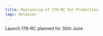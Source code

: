 ```yaml
---
title: Replanning of 178-RC for Production
tags: Releases
---
```


Launch 178-RC planned for 30th June
